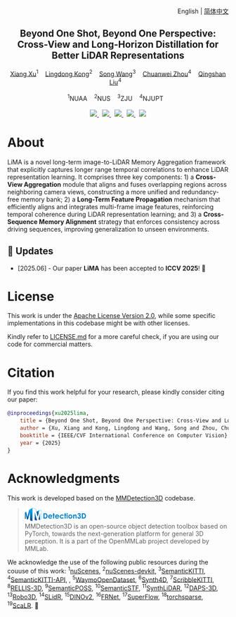 <div align="right">English | <a href="./README_CN.md">简体中文</a></div>

<div align="center">
    <h2><strong>Beyond One Shot, Beyond One Perspective: Cross-View and Long-Horizon Distillation for Better LiDAR Representations</strong></h2>
</div>

<div align="center">
    <a href="https://xiangxu-0103.github.io/" target='_blank'>Xiang Xu</a><sup>1</sup>&nbsp;&nbsp;&nbsp;
    <a href="https://ldkong.com/" target='_blank'>Lingdong Kong</a><sup>2</sup>&nbsp;&nbsp;&nbsp;
    <a href="https://songw-zju.github.io/" target='_blank'>Song Wang</a><sup>3</sup>&nbsp;&nbsp;&nbsp;
    <a href="https://github.com/deepcharle" target='_blank'>Chuanwei Zhou</a><sup>4</sup>&nbsp;&nbsp;&nbsp;
    <a href="https://scholar.google.com/citations?user=2Pyf20IAAAAJ" target='_blank'>Qingshan Liu</a><sup>4</sup>&nbsp;&nbsp;&nbsp;
    </br></br>
    <sup>1</sup>NUAA&nbsp;&nbsp;&nbsp;
    <sup>2</sup>NUS&nbsp;&nbsp;&nbsp;
    <sup>3</sup>ZJU&nbsp;&nbsp;&nbsp;
    <sup>4</sup>NJUPT&nbsp;&nbsp;&nbsp;
</div>

<br/>

<div align="center">
    <a href="" target='_blank'>
        <img src="https://img.shields.io/badge/Paper-%F0%9F%93%83-lightblue">
    </a>&nbsp;
    <a href="https://xiangxu-0103.github.io/LiMA" target='_blank'>
        <img src="https://img.shields.io/badge/Project-%F0%9F%94%97-blue">
    </a>&nbsp;
    <a href="" target='_blank'>
        <img src="https://img.shields.io/badge/Demo-%F0%9F%8E%AC-pink">
    </a>&nbsp;
    <a href="" target='_blank'>
        <img src="https://img.shields.io/badge/%E4%B8%AD%E8%AF%91%E7%89%88-%F0%9F%90%BC-red">
    </a>&nbsp;
    <a href="" target='_blank'>
        <img src="https://visitor-badge.laobi.icu/badge?page_id=Xiangxu-0103.LiMA&left_color=gray&right_color=lightgreen"/>
  </a>
</div>

# About

LiMA is a novel long-term image-to-LiDAR Memory Aggregation framework that explicitly captures longer range temporal correlations to enhance LiDAR representation learning. It comprises three key components: 1) a **Cross-View Aggregation** module that aligns and fuses overlapping regions across neighboring camera views, constructing a more unified and redundancy-free memory bank; 2) a **Long-Term Feature Propagation** mechanism that efficiently aligns and integrates multi-frame image features, reinforcing temporal coherence during LiDAR representation learning; and 3) a **Cross-Sequence Memory Alignment** strategy that enforces consistency across driving sequences, improving generalization to unseen environments.

## :memo: Updates

- \[2025.06\] - Our paper **LiMA** has been accepted to **ICCV 2025**! :tada:

# License

This work is under the [Apache License Version 2.0](https://www.apache.org/licenses/LICENSE-2.0), while some specific implementations in this codebase might be with other licenses.

Kindly refer to [LICENSE.md](./docs/LICENSE) for a more careful check, if you are using our code for commercial matters.

# Citation

If you find this work helpful for your research, please kindly consider citing our paper:

```bibtex
@inproceedings{xu2025lima,
    title = {Beyond One Shot, Beyond One Perspective: Cross-View and Long-Horizon Distillation for Better LiDAR Representations},
    author = {Xu, Xiang and Kong, Lingdong and Wang, Song and Zhou, Chuanwei and Liu, Qingshan},
    booktitle = {IEEE/CVF International Conference on Computer Vision},
    year = {2025}
}
```

# Acknowledgments

This work is developed based on the [MMDetection3D](https://github.com/open-mmlab/mmdetection3d) codebase.

> <img src="https://github.com/open-mmlab/mmdetection3d/blob/main/resources/mmdet3d-logo.png" width="30%"/><br>
> MMDetection3D is an open-source object detection toolbox based on PyTorch, towards the next-generation platform for general 3D perception. It is a part of the OpenMMLab project developed by MMLab.

We acknowledge the use of the following public resources during the couuse of this work: <sup>1</sup>[nuScenes](https://www.nuscenes.org/nuscenes), <sup>2</sup>[nuScenes-devkit](https://github.com/nutonomy/nuscenes-devkit), <sup>3</sup>[SemanticKITTI](http://www.semantic-kitti.org), <sup>4</sup>[SemanticKITTI-API](https://github.com/PRBonn/semantic-kitti-api), , <sup>5</sup>[WaymoOpenDataset](https://waymo.com/open), <sup>6</sup>[Synth4D](https://github.com/saltoricristiano/gipso-sfouda), <sup>7</sup>[ScribbleKITTI](https://github.com/ouenal/scribblekitti), <sup>8</sup>[RELLIS-3D](https://github.com/unmannedlab/RELLIS-3D), <sup>9</sup>[SemanticPOSS](http://www.poss.pku.edu.cn/semanticposs.html), <sup>10</sup>[SemanticSTF](https://github.com/xiaoaoran/SemanticSTF), <sup>11</sup>[SynthLiDAR](https://github.com/xiaoaoran/SynLiDAR), <sup>12</sup>[DAPS-3D](https://github.com/subake/DAPS3D), <sup>13</sup>[Robo3D](https://github.com/ldkong1205/Robo3D), <sup>14</sup>[SLidR](https://github.com/valeoai/SLidR), <sup>15</sup>[DINOv2](https://github.com/facebookresearch/dinov2), <sup>16</sup>[FRNet](https://github.com/Xiangxu-0103/FRNet), <sup>17</sup>[SuperFlow](https://github.com/Xiangxu-0103/SuperFlow), <sup>18</sup>[torchsparse](https://github.com/mit-han-lab/torchsparse), <sup>19</sup>[ScaLR](https://github.com/valeoai/ScaLR). :heart_decoration:
